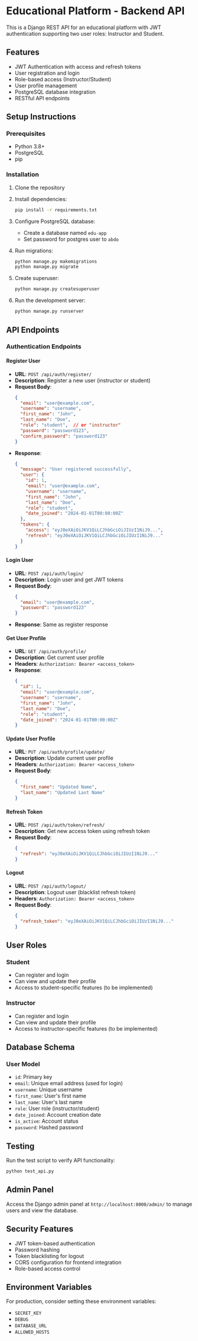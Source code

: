 # Educational Platform - Backend API

This is a Django REST API for an educational platform with JWT authentication supporting two user roles: Instructor and Student.

## Features

- JWT Authentication with access and refresh tokens
- User registration and login
- Role-based access (Instructor/Student)
- User profile management
- PostgreSQL database integration
- RESTful API endpoints

## Setup Instructions

### Prerequisites

- Python 3.8+
- PostgreSQL
- pip

### Installation

1. Clone the repository
2. Install dependencies:
   ```bash
   pip install -r requirements.txt
   ```

3. Configure PostgreSQL database:
   - Create a database named `edu-app`
   - Set password for postgres user to `abdo`

4. Run migrations:
   ```bash
   python manage.py makemigrations
   python manage.py migrate
   ```

5. Create superuser:
   ```bash
   python manage.py createsuperuser
   ```

6. Run the development server:
   ```bash
   python manage.py runserver
   ```

## API Endpoints

### Authentication Endpoints

#### Register User
- **URL**: `POST /api/auth/register/`
- **Description**: Register a new user (instructor or student)
- **Request Body**:
  ```json
  {
    "email": "user@example.com",
    "username": "username",
    "first_name": "John",
    "last_name": "Doe",
    "role": "student",  // or "instructor"
    "password": "password123",
    "confirm_password": "password123"
  }
  ```
- **Response**:
  ```json
  {
    "message": "User registered successfully",
    "user": {
      "id": 1,
      "email": "user@example.com",
      "username": "username",
      "first_name": "John",
      "last_name": "Doe",
      "role": "student",
      "date_joined": "2024-01-01T00:00:00Z"
    },
    "tokens": {
      "access": "eyJ0eXAiOiJKV1QiLCJhbGciOiJIUzI1NiJ9...",
      "refresh": "eyJ0eXAiOiJKV1QiLCJhbGciOiJIUzI1NiJ9..."
    }
  }
  ```

#### Login User
- **URL**: `POST /api/auth/login/`
- **Description**: Login user and get JWT tokens
- **Request Body**:
  ```json
  {
    "email": "user@example.com",
    "password": "password123"
  }
  ```
- **Response**: Same as register response

#### Get User Profile
- **URL**: `GET /api/auth/profile/`
- **Description**: Get current user profile
- **Headers**: `Authorization: Bearer <access_token>`
- **Response**:
  ```json
  {
    "id": 1,
    "email": "user@example.com",
    "username": "username",
    "first_name": "John",
    "last_name": "Doe",
    "role": "student",
    "date_joined": "2024-01-01T00:00:00Z"
  }
  ```

#### Update User Profile
- **URL**: `PUT /api/auth/profile/update/`
- **Description**: Update current user profile
- **Headers**: `Authorization: Bearer <access_token>`
- **Request Body**:
  ```json
  {
    "first_name": "Updated Name",
    "last_name": "Updated Last Name"
  }
  ```

#### Refresh Token
- **URL**: `POST /api/auth/token/refresh/`
- **Description**: Get new access token using refresh token
- **Request Body**:
  ```json
  {
    "refresh": "eyJ0eXAiOiJKV1QiLCJhbGciOiJIUzI1NiJ9..."
  }
  ```

#### Logout
- **URL**: `POST /api/auth/logout/`
- **Description**: Logout user (blacklist refresh token)
- **Headers**: `Authorization: Bearer <access_token>`
- **Request Body**:
  ```json
  {
    "refresh_token": "eyJ0eXAiOiJKV1QiLCJhbGciOiJIUzI1NiJ9..."
  }
  ```

## User Roles

### Student
- Can register and login
- Can view and update their profile
- Access to student-specific features (to be implemented)

### Instructor
- Can register and login
- Can view and update their profile
- Access to instructor-specific features (to be implemented)

## Database Schema

### User Model
- `id`: Primary key
- `email`: Unique email address (used for login)
- `username`: Unique username
- `first_name`: User's first name
- `last_name`: User's last name
- `role`: User role (instructor/student)
- `date_joined`: Account creation date
- `is_active`: Account status
- `password`: Hashed password

## Testing

Run the test script to verify API functionality:
```bash
python test_api.py
```

## Admin Panel

Access the Django admin panel at `http://localhost:8000/admin/` to manage users and view the database.

## Security Features

- JWT token-based authentication
- Password hashing
- Token blacklisting for logout
- CORS configuration for frontend integration
- Role-based access control

## Environment Variables

For production, consider setting these environment variables:
- `SECRET_KEY`
- `DEBUG`
- `DATABASE_URL`
- `ALLOWED_HOSTS` 
